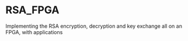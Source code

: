 # RSA_FPGA
Implementing the RSA encryption, decryption and key exchange all on an FPGA, with applications
